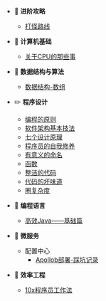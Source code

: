 - :bowling: **进阶攻略**
  - [打怪路线](进阶路线/打怪路线.md)

- :art: **计算机基础**
  - [关于CPU的那些事](计算机基础/关于CPU的那些事.md)

- :dart: **数据结构与算法**
  - [数据结构-数组](数据结构与算法/数据结构-数组.md)

- :pencil2: **程序设计**
  - [编程的原则](程序设计/编程的原则.md)
  - [软件架构基本技法](程序设计/软件架构基本技法.md)
  - [七个设计原理](程序设计/七个设计原理.md)
  - [程序员的自我修养](程序设计/程序员的自我修养.md)
  - [有意义的命名](程序设计/有意义的命名.md)
  - [函数](程序设计/函数.md)
  - [整洁的代码](程序设计/整洁的代码.md)
  - [代码的坏味道](程序设计/代码的坏味道.md)
  - [圈复杂度](程序设计/圈复杂度.md)

- :seedling: **编程语言**
  - [高效Java——基础篇](编程语言/effective-java-basic.md)

- :palm_tree: **微服务**
  - 配置中心
    - [Apollob部署-踩坑记录](微服务/配置中心/apollo-踩坑记录.md)

- :muscle: **效率工程**
  - [10x程序员工作法](效率工程/10x程序员工作法.md)